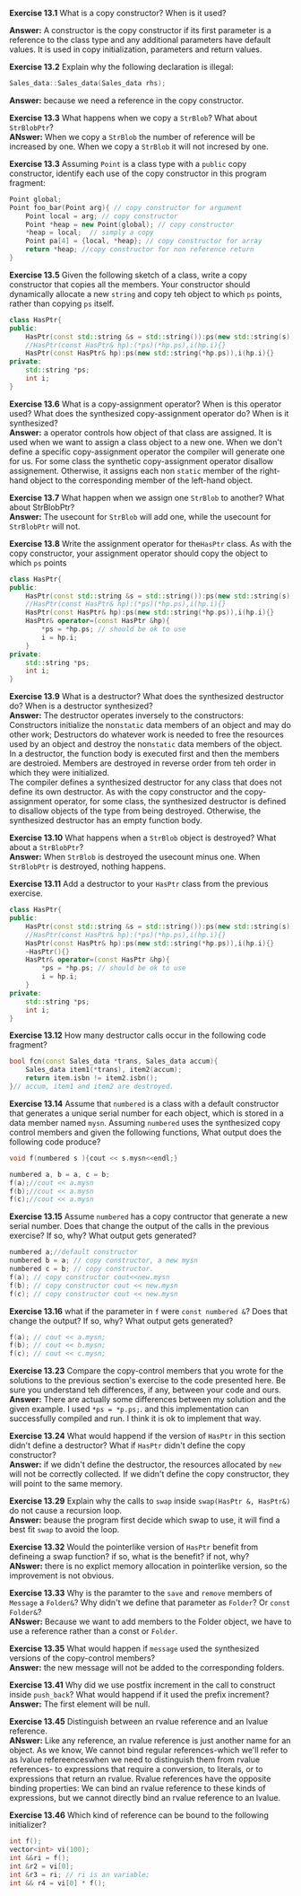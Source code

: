 **Exercise 13.1** What is a copy constructor? When is it used?<br />

**Answer:** A constructor is the copy constructor if its first parameter is a reference to the class type and any additional parameters have default values. It is used in copy initialization, parameters and return values.


**Exercise 13.2** Explain why the following declaration is illegal:
```cpp
Sales_data::Sales_data(Sales_data rhs);
```
**Answer:** because we need a reference in the copy constructor.


**Exercise 13.3** What happens when we copy a `StrBlob`? What about `StrBlobPtr`?<br />
**ANswer:** When we copy a `StrBlob` the number of reference will be increased by one. When we copy a `StrBlob` it will not incresed by one.


**Exercise 13.3** Assuming `Point` is a class type with a `public` copy constructor, identify each use of the copy constructor in this program fragment:
```cpp
Point global;
Point foo_bar(Point arg){ // copy constructor for argument
    Point local = arg; // copy constructor
    Point *heap = new Point(global); // copy constructor
    *heap = local;  // simply a copy
    Point pa[4] = {local, *heap}; // copy constructor for array
    return *heap; //copy constructor for non reference return 
}
```


**Exercise 13.5** Given the following sketch of a class, write a copy constructor that copies all the members. Your constructor should dynamically allocate a new `string` and copy teh object to which `ps` points, rather than copying `ps` itself.
```cpp
class HasPtr{
public:
    HasPtr(const std::string &s = std::string()):ps(new std::string(s)),i(0) {}
    //HasPtr(const HasPtr& hp):(*ps)(*hp.ps),i(hp.i){}
    HasPtr(const HasPtr& hp):ps(new std::string(*hp.ps)),i(hp.i){}
private:
    std::string *ps;
    int i;
}
```


**Exercise 13.6** What is a copy-assignment operator? When is this operator used? What does the synthesized copy-assignment operator do? When is it synthesized?<br />
**Answer:** a operator controls how object of that class are assigned. It is used when we want to assign a class object to a new one. When we don't define a specific copy-assignment operator the compiler will generate one for us. For some class the synthetic copy-assignment operator disallow assignement. Otherwise, it assigns each non `static` member of the right-hand object to the corresponding member of the left-hand object.


**Exercise 13.7** What happen when we assign one `StrBlob` to another? What about StrBlobPtr?<br />
**Answer:** The usecount for `StrBlob` will add one, while the usecount for `StrBlobPtr` will not.


**Exercise 13.8** Write the assignment operator for the`HasPtr` class. As with the copy constructor, your assignment operator should copy the object to which `ps` points<br />
```cpp
class HasPtr{
public:
    HasPtr(const std::string &s = std::string()):ps(new std::string(s)),i(0) {}
    //HasPtr(const HasPtr& hp):(*ps)(*hp.ps),i(hp.i){}
    HasPtr(const HasPtr& hp):ps(new std::string(*hp.ps)),i(hp.i){}
    HasPtr& operator=(const HasPtr &hp){
        *ps = *hp.ps; // should be ok to use
        i = hp.i;
    }
private:
    std::string *ps;
    int i;
}
```


**Exercise 13.9** What is a destructor? What does the synthesized destructor do? When is a destructor synthesized?<br />
**Answer:** The destructor operates inversely to the constructors: Constructors initialize the non`static` data members of an object and may do other work; Destructors do whatever work is needed to free the resources used by an object and destroy the non`static` data members of the object.<br />
In a destructor, the function body is executed first and then the members are destroied. Members are destroyed in reverse order from teh order in which they were initialized.<br />
The compiler defines a synthesized destructor for any class that does not define its own destructor. As with the copy constructor and the copy-assignment operator, for some class, the synthesized destructor is defined to disallow objects of the type from being destroyed. Otherwise, the synthesized destructor has an empty function body.


**Exercise 13.10** What happens when a `StrBlob` object is destroyed? What about a `StrBlobPtr`?<br />
**Answer:** When `StrBlob` is destroyed the usecount minus one. When `StrBlobPtr` is destroyed, nothing happens.



**Exercise 13.11** Add a destructor to your `HasPtr` class from the previous exercise.
```cpp
class HasPtr{
public:
    HasPtr(const std::string &s = std::string()):ps(new std::string(s)),i(0) {}
    //HasPtr(const HasPtr& hp):(*ps)(*hp.ps),i(hp.i){}
    HasPtr(const HasPtr& hp):ps(new std::string(*hp.ps)),i(hp.i){}
    ~HasPtr(){}
    HasPtr& operator=(const HasPtr &hp){
        *ps = *hp.ps; // should be ok to use
        i = hp.i;
    }
private:
    std::string *ps;
    int i;
}
```


**Exercise 13.12** How many destructor calls occur in the following code fragment?
```cpp
bool fcn(const Sales_data *trans, Sales_data accum){
    Sales_data item1(*trans), item2(accum);
    return item.isbn != item2.isbn();
}// accum, item1 and item2 are destroyed.
```


**Exercise 13.14** Assume that `numbered` is a class with a default constructor that generates a unique serial number for each object, which is stored in a data member named `mysn`. Assuming `numbered` uses the synthesized copy control members and given the following functions, What output does the following code produce?
```cpp
void f(numbered s ){cout << s.mysn<<endl;}

numbered a, b = a, c = b;
f(a);//cout << a.mysn
f(b);//cout << a.mysn
f(c);//cout << a.mysn
```


**Exercise 13.15** Assume `numbered` has a copy contructor that generate a new serial number. Does that change the output of the calls in the previous exercise? If so, why? What output gets generated?
```cpp
numbered a;//default constructor
numbered b = a; // copy constructor, a new mysn
numbered c = b; // copy constructor.
f(a); // copy constructor cout<<new.mysn
f(b); // copy constructor cout << new.mysn
f(c); // copy constructor cout << new.mysn
```


**Exercise 13.16** what if the parameter in `f` were `const numbered &`? Does that change the output? If so, why? What output gets generated?
```cpp
f(a); // cout << a.mysn;
f(b); // cout << b.mysn;
f(c); // cout << c.mysn;
```


**Exercise 13.23** Compare the copy-control members that you wrote for the solutions to the previous section's exercise to the code presented here. Be sure you understand teh differences, if any, between your code and ours.<br />
**Answer:** There are actually some differences between my solution and the given example. I used `*ps = *p.ps;`. and this implementation can successfully compiled and run. I think it is ok to implement that way. 


**Exercise 13.24** What would happend if the version of `HasPtr` in this section didn't define a destructor? What if `HasPtr` didn't define the copy constructor?<br />
**Answer:** if we didn't define the destructor, the resources allocated by `new` will not be correctly collected. If we didn't define the copy constructor, they will point to the same memory.


**Exercise 13.29** Explain why the calls to `swap` inside `swap(HasPtr &, HasPtr&)` do not cause a recursion loop.<br />
**Answer:** beause the program first decide which swap to use, it will find a best fit `swap` to avoid the loop.


**Exercise 13.32** Would the pointerlike version of `HasPtr` benefit from defineing a swap function? if so, what is the benefit? if not, why? <br />
**ANswer:** there is no explict memory allocation in pointerlike version, so the improvement is not obvious.


**Exercise 13.33** Why is the paramter to the `save` and `remove` members of `Message` a `Folder&`? Why didn't we define that parameter as `Folder`? Or `const Folder&`? <br />
**ANswer:** Because we want to add members to the Folder object, we have to use a reference rather than a const or `Folder`.


**Exercise 13.35** What would happen if `message` used the synthesized versions of the copy-control members?<br />
**Answer:** the new message will not be added to the corresponding folders.


**Exercise 13.41** Why did we use postfix increment in the call to construct inside `push_back`? What would happend if it used the prefix increment?<br />
**Answer:** The first element will be null.


**Exercise 13.45** Distinguish between an rvalue reference and an lvalue reference.<br />
**ANswer:** Like any reference, an rvalue reference is just another name for an object. As we know, We cannot bind regular references-which we'll refer to as lvalue refereenceswhen we need to distinguish them from rvalue references- to expressions that require a conversion, to literals, or to expressions that return an rvalue. Rvalue references have the opposite binding properties: We can bind an rvalue reference to these kinds of expressions, but we cannot directly bind an rvalue reference to an lvalue.


**Exercise 13.46** Which kind of reference can be bound to the following initializer?
```cpp
int f();
vector<int> vi(100);
int &&ri = f();
int &r2 = vi[0];
int &r3 = ri; // ri is an variable;
int && r4 = vi[0] * f();
```


